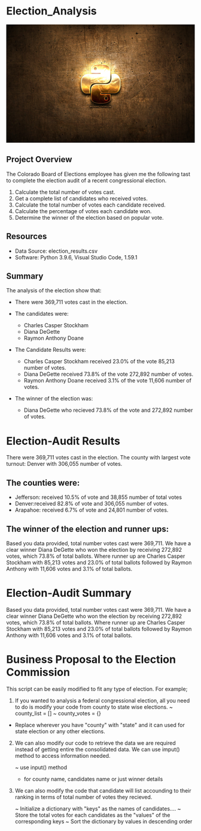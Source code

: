 
# Election_Analysis
![git-hub](https://github.com/MonaElahi/Election_Analysis_Py/blob/f614873ecb1375ddc261ba4470d6514f08bc6a8f/python-golden-logo-programming-language-brown-metal-background-creative-python-logo.jpg)
## Project Overview
The Colorado Board of Elections employee has given me the following tast to complete the election audit 
of a recent congressional election.

1. Calculate the total number of votes cast.
2. Get a complete list of candidates who received votes.
3. Calculate the total number of votes each candidate received.
4. Calculate the percentage of votes each candidate won.
5. Determine the winner of the election based on popular vote.

## Resources

* Data Source: election_results.csv 
* Software: Python 3.9.6, Visual Studio Code, 1.59.1

## Summary 
The analysis of the election show that:

* There were 369,711 votes cast in the election.

* The candidates were:

  - Charles Casper Stockham
  - Diana DeGette
  - Raymon Anthony Doane

* The Candidate Results were:

  - Charles Casper Stockham received 23.0% of the vote 85,213 number of votes.
  - Diana DeGette received 73.8% of the vote 272,892 number of votes.
  - Raymon Anthony Doane received 3.1%  of the vote 11,606 number of votes.
  
* The winner of the election was:
  - Diana DeGette who recieved 73.8% of the vote and 272,892 number of votes.

 

# Election-Audit Results

There were 369,711 votes cast in the election.
The county with largest vote turnout: Denver with 306,055 number of votes. 

## The counties were:

- Jefferson: received 10.5% of vote and 38,855 number of total votes
- Denver:received 82.8% of vote and 306,055 number of votes.
- Arapahoe: received 6.7% of vote and 24,801 number of votes.

## The winner of the election and runner ups:

Based you data provided, total number votes cast were 369,711.
We have a clear winner Diana DeGette who won the election by receiving 272,892 votes, which 73.8% of total ballots.
Where runner up are Charles Casper Stockham with 85,213 votes and 23.0% of total ballots followed by
Raymon Anthony with 11,606 votes and 3.1% of total ballots. 

# Election-Audit Summary

Based you data provided, total number votes cast were 369,711.
We have a clear winner Diana DeGette who won the election by receiving 272,892 votes, which 73.8% of total ballots.
Where runner up are Charles Casper Stockham with 85,213 votes and 23.0% of total ballots followed by 
Raymon Anthony with 11,606 votes and 3.1% of total ballots.

# Business Proposal to the Election Commission

This script can be easily modified to fit any type of election. For example;

1. If you wanted to analysis a federal congressional election, all you need to do is
   modify your code from county to state wise elections.
        ~ county_list = []
	      ~ county_votes = {}
 - Replace wherever you have "county" with "state" and
   it can used for state election or any other elections. 



2. We can also modify our code to retrieve the data we are required
   instead of getting entire the consolidated data.
   We can use imput() method to access information needed.
    
    ~ use input() method 
	- for county name, candidates name or just winner details


3. We can also modify the code that candidate will list accounding to their ranking
   in terms of total number of votes they recieved.
	

	~ Initialize a dictionary with "keys" as the names of candidates....
	~ Store the total votes for each candidates as the "values" of the corresponding keys
	~ Sort the dictionary by values in descending order
	
